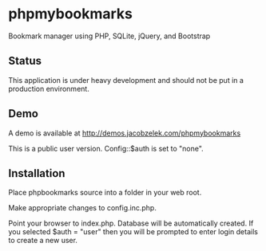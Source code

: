 phpmybookmarks
==============

Bookmark manager using PHP, SQLite, jQuery, and Bootstrap

Status
------

This application is under heavy development and should not be put in a production environment.

Demo
----

A demo is available at http://demos.jacobzelek.com/phpmybookmarks

This is a public user version. Config::$auth is set to "none".

Installation
------------

Place phpbookmarks source into a folder in your web root.

Make appropriate changes to config.inc.php.

Point your browser to index.php. Database will be automatically created. If you selected $auth = "user" then you will be prompted to enter login details to create a new user.

